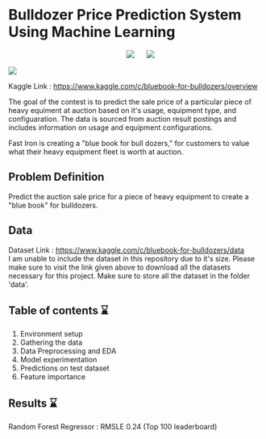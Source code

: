 # Bulldozer Price Prediction System Using Machine Learning
<p align=center><img src="https://img.shields.io/badge/Last%20Commit-February 2021-brightgreen" hspace=20> <img src="https://img.shields.io/badge/Project%20Status-Open-brightgreen"></p>
<img src=https://storage.googleapis.com/kaggle-competitions/kaggle/3316/media/bulldozer.jpg>

Kaggle Link : https://www.kaggle.com/c/bluebook-for-bulldozers/overview

The goal of the contest is to predict the sale price of a particular piece of heavy equiment at auction based on it's usage, equipment type, and configuaration.  The data is sourced from auction result postings and includes information on usage and equipment configurations.

Fast Iron is creating a "blue book for bull dozers," for customers to value what their heavy equipment fleet is worth at auction.

## Problem Definition

Predict the auction sale price for a piece of heavy equipment to create a "blue book" for bulldozers.

## Data

Dataset Link : https://www.kaggle.com/c/bluebook-for-bulldozers/data <br>
I am unable to include the dataset in this repository due to it's size. Please make sure to visit the link given above to download all the datasets necessary for this project. Make sure to store all the dataset in the folder 'data'.

## Table of contents :hourglass:

1. Environment setup
2. Gathering the data
3. Data Preprocessing and EDA
4. Model experimentation
5. Predictions on test dataset
6. Feature importance

## Results :hourglass:
Random Forest Regressor : RMSLE 0.24 (Top 100 leaderboard)
